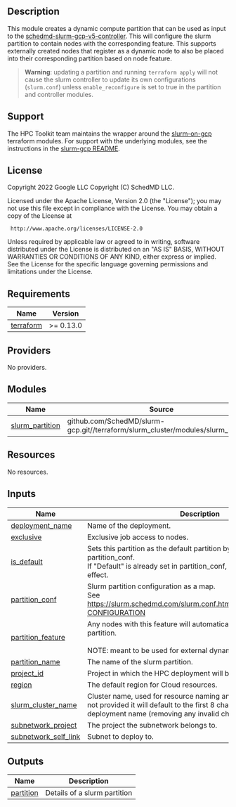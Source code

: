 ## Description

This module creates a dynamic compute partition that can be used as input to the
[schedmd-slurm-gcp-v5-controller](../../scheduler/schedmd-slurm-gcp-v5-controller/README.md).
This will configure the slurm partition to contain nodes with the corresponding feature.
This supports externally created nodes that register as a dynamic node to also be placed
into their corresponding partition based on node feature.

> **Warning**: updating a partition and running `terraform apply` will not cause
> the slurm controller to update its own configurations (`slurm.conf`) unless
> `enable_reconfigure` is set to true in the partition and controller modules.

## Support

The HPC Toolkit team maintains the wrapper around the [slurm-on-gcp] terraform
modules. For support with the underlying modules, see the instructions in the
[slurm-gcp README][slurm-gcp-readme].

[slurm-on-gcp]: https://github.com/SchedMD/slurm-gcp
[slurm-gcp-readme]: https://github.com/SchedMD/slurm-gcp#slurm-on-google-cloud-platform

## License
<!-- BEGINNING OF PRE-COMMIT-TERRAFORM DOCS HOOK -->
Copyright 2022 Google LLC
Copyright (C) SchedMD LLC.

Licensed under the Apache License, Version 2.0 (the "License");
you may not use this file except in compliance with the License.
You may obtain a copy of the License at

     http://www.apache.org/licenses/LICENSE-2.0

Unless required by applicable law or agreed to in writing, software
distributed under the License is distributed on an "AS IS" BASIS,
WITHOUT WARRANTIES OR CONDITIONS OF ANY KIND, either express or implied.
See the License for the specific language governing permissions and
limitations under the License.

## Requirements

| Name | Version |
|------|---------|
| <a name="requirement_terraform"></a> [terraform](#requirement\_terraform) | >= 0.13.0 |

## Providers

No providers.

## Modules

| Name | Source | Version |
|------|--------|---------|
| <a name="module_slurm_partition"></a> [slurm\_partition](#module\_slurm\_partition) | github.com/SchedMD/slurm-gcp.git//terraform/slurm_cluster/modules/slurm_partition | 5.7.1 |

## Resources

No resources.

## Inputs

| Name | Description | Type | Default | Required |
|------|-------------|------|---------|:--------:|
| <a name="input_deployment_name"></a> [deployment\_name](#input\_deployment\_name) | Name of the deployment. | `string` | n/a | yes |
| <a name="input_exclusive"></a> [exclusive](#input\_exclusive) | Exclusive job access to nodes. | `bool` | `true` | no |
| <a name="input_is_default"></a> [is\_default](#input\_is\_default) | Sets this partition as the default partition by updating the partition\_conf.<br>If "Default" is already set in partition\_conf, this variable will have no effect. | `bool` | `false` | no |
| <a name="input_partition_conf"></a> [partition\_conf](#input\_partition\_conf) | Slurm partition configuration as a map.<br>See https://slurm.schedmd.com/slurm.conf.html#SECTION_PARTITION-CONFIGURATION | `map(string)` | `{}` | no |
| <a name="input_partition_feature"></a> [partition\_feature](#input\_partition\_feature) | Any nodes with this feature will automatically be put into this partition.<br><br>NOTE: meant to be used for external dynamic nodes that register. | `string` | n/a | yes |
| <a name="input_partition_name"></a> [partition\_name](#input\_partition\_name) | The name of the slurm partition. | `string` | n/a | yes |
| <a name="input_project_id"></a> [project\_id](#input\_project\_id) | Project in which the HPC deployment will be created. | `string` | n/a | yes |
| <a name="input_region"></a> [region](#input\_region) | The default region for Cloud resources. | `string` | n/a | yes |
| <a name="input_slurm_cluster_name"></a> [slurm\_cluster\_name](#input\_slurm\_cluster\_name) | Cluster name, used for resource naming and slurm accounting. If not provided it will default to the first 8 characters of the deployment name (removing any invalid characters). | `string` | `null` | no |
| <a name="input_subnetwork_project"></a> [subnetwork\_project](#input\_subnetwork\_project) | The project the subnetwork belongs to. | `string` | `""` | no |
| <a name="input_subnetwork_self_link"></a> [subnetwork\_self\_link](#input\_subnetwork\_self\_link) | Subnet to deploy to. | `string` | `null` | no |

## Outputs

| Name | Description |
|------|-------------|
| <a name="output_partition"></a> [partition](#output\_partition) | Details of a slurm partition |
<!-- END OF PRE-COMMIT-TERRAFORM DOCS HOOK -->
